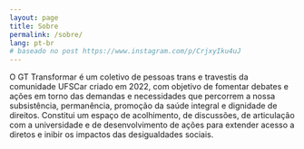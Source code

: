 ```yaml
---
layout: page
title: Sobre
permalink: /sobre/
lang: pt-br
# baseado no post https://www.instagram.com/p/CrjxyIku4uJ
---
```


O GT Transformar é um coletivo de pessoas trans e travestis da comunidade UFSCar criado em 2022, com objetivo de
fomentar debates e ações em torno das demandas e necessidades que percorrem a nossa subsistência, permanência,
promoção da saúde integral e dignidade de direitos. Constitui um espaço de acolhimento, de discussões, de articulação com
a universidade e de desenvolvimento de ações para extender acesso a diretos e inibir os impactos das desigualdades sociais.
